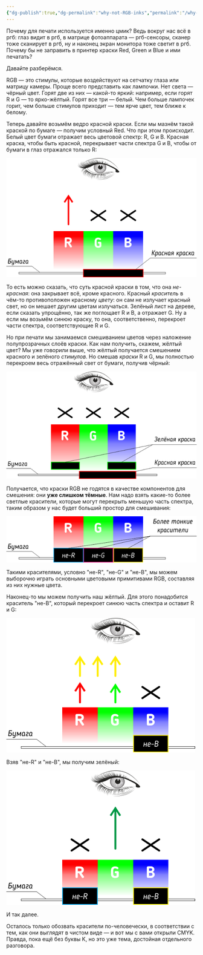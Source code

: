```yaml
---
{"dg-publish":true,"dg-permalink":"why-not-RGB-inks","permalink":"/why-not-RGB-inks/","created":"2024-09-23T12:37:11.040+07:00","updated":"2024-09-24T00:59:58.097+07:00"}
---
```


Почему для печати используется именно цмик? Ведь вокруг нас всё в ргб: глаз видит в ргб, в матрице фотоаппарата — ргб-сенсоры, сканер тоже сканирует в ргб, ну и наконец экран монитора тоже светит в ргб. Почему бы не заправить в принтер краски Red, Green и Blue и ими печатать?

Давайте разберёмся.

RGB — это стимулы, которые воздействуют на сетчатку глаза или матрицу камеры. Проще всего представить как лампочки. Нет света — чёрный цвет. Горят две из них — какой-то яркий: например, если горят R и G — то ярко-жёлтый. Горят все три — белый. Чем больше лампочек горит, чем больше стимулов приходит — тем ярче цвет, тем ближе к белому.

Теперь давайте возьмём ведро красной краски. Если мы мазнём такой краской по бумаге — получим условный Red. Что при этом происходит. Белый цвет бумаги отражает весь цветовой спектр: R, G и B. Красная краска, чтобы быть красной, перекрывает части спектра G и B, чтобы от бумаги в глаз отражался только R:

![red-ink.png](/img/user/assets/red-ink.png)

То есть можно сказать, что суть красной краски в том, что она *не-красная*: она закрывает всё, кроме красного. Красный *краситель* в чём-то противоположен красному *цвету*: он сам не излучает красный свет, но он мешает другим цветам излучаться. Зелёный лист на дереве, если сказать упрощённо, так же поглощает R и B, а отражает G. Ну а если мы возьмём синюю краску, то она, соответственно, перекроет части спектра, соответствующие R и G.

Но при печати мы занимаемся смешиванием цветов через наложение полупрозрачных слоёв краски. Как нам получить, скажем, жёлтый цвет? Мы уже говорили выше, что жёлтый получается смешением красного и зелёного *стимулов*. Но смешав *краски* R и G, мы полностью перекроем весь отражённый свет от бумаги, получив чёрный:

![red+green-inks.png](/img/user/assets/red+green-inks.png)

Получается, что краски RGB не годятся в качестве компонентов для смешения: они **уже слишком тёмные**. Нам надо взять какие-то более светлые красители, которые могут перекрыть меньшую часть спектра, таким образом у нас будет больший простор для смешивания:

![thin-inks.png](/img/user/assets/thin-inks.png)

Такими красителями, условно "не-R", "не-G" и "не-B", мы можем выборочно играть основными цветовыми примитивами RGB, составляя из них нужные цвета. 

Наконец-то мы можем получить наш жёлтый. Для этого понадобится краситель "не-B", который перекроет синюю часть спектра и оставит R и G:

![not-B-ink.png](/img/user/assets/not-B-ink.png)

Взяв "не-R" и "не-B", мы получим зелёный:

![not-R-plus-not-B.png](/img/user/assets/not-R-plus-not-B.png)

И так далее.

Осталось только обозвать красители по-человечески, в соответствии с тем, как они выглядят в чистом виде — и вот мы с вами открыли CMYK. Правда, пока ещё без буквы K, но это уже тема, достойная отдельного разговора.